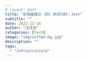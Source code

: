 ```yaml
---
# layout: post
title: "前端基建之（四）测试代码：Jest"
subtitle: ""
date: 2022-12-16
author: "汪洋龙"
categories: [Tech]
image: "img/coffee-bg.jpg"
description: ""
tags:
  - "infrastructure"
---
```


